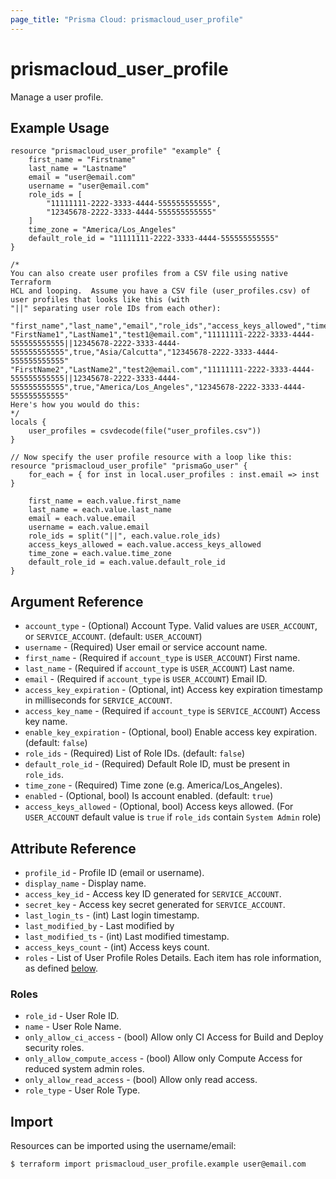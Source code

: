 ```yaml
---
page_title: "Prisma Cloud: prismacloud_user_profile"
---
```


# prismacloud_user_profile

Manage a user profile.

## Example Usage

```hcl
resource "prismacloud_user_profile" "example" {
    first_name = "Firstname"
    last_name = "Lastname"
    email = "user@email.com"
    username = "user@email.com"
    role_ids = [
        "11111111-2222-3333-4444-555555555555",
        "12345678-2222-3333-4444-555555555555"
    ]
    time_zone = "America/Los_Angeles"
    default_role_id = "11111111-2222-3333-4444-555555555555"
}

/*
You can also create user profiles from a CSV file using native Terraform
HCL and looping.  Assume you have a CSV file (user_profiles.csv) of user profiles that looks like this (with
"||" separating user role IDs from each other):

"first_name","last_name","email","role_ids","access_keys_allowed","time_zone","default_role_id"
"FirstName1","LastName1","test1@email.com","11111111-2222-3333-4444-555555555555||12345678-2222-3333-4444-555555555555",true,"Asia/Calcutta","12345678-2222-3333-4444-555555555555"
"FirstName2","LastName2","test2@email.com","11111111-2222-3333-4444-555555555555||12345678-2222-3333-4444-555555555555",true,"America/Los_Angeles","12345678-2222-3333-4444-555555555555"
Here's how you would do this:
*/
locals {
    user_profiles = csvdecode(file("user_profiles.csv"))
}

// Now specify the user profile resource with a loop like this:
resource "prismacloud_user_profile" "prismaGo_user" {
    for_each = { for inst in local.user_profiles : inst.email => inst }

    first_name = each.value.first_name
    last_name = each.value.last_name
    email = each.value.email
    username = each.value.email
    role_ids = split("||", each.value.role_ids)
    access_keys_allowed = each.value.access_keys_allowed
    time_zone = each.value.time_zone
    default_role_id = each.value.default_role_id
}
```

## Argument Reference

* `account_type` - (Optional) Account Type. Valid values are `USER_ACCOUNT`, or `SERVICE_ACCOUNT`. (default: `USER_ACCOUNT`)
* `username` - (Required) User email or service account name.
* `first_name` - (Required if `account_type` is `USER_ACCOUNT`) First name.
* `last_name` - (Required if `account_type` is `USER_ACCOUNT`) Last name.
* `email` - (Required if `account_type` is `USER_ACCOUNT`) Email ID.
* `access_key_expiration` - (Optional, int) Access key expiration timestamp in milliseconds for `SERVICE_ACCOUNT`.
* `access_key_name` - (Required if `account_type` is `SERVICE_ACCOUNT`) Access key name.
* `enable_key_expiration` - (Optional, bool) Enable access key expiration. (default: `false`)
* `role_ids` - (Required) List of Role IDs. (default: `false`)
* `default_role_id` - (Required) Default Role ID, must be present in `role_ids`.
* `time_zone` - (Required) Time zone (e.g. America/Los_Angeles).
* `enabled` - (Optional, bool) Is account enabled. (default: `true`)
* `access_keys_allowed` - (Optional, bool) Access keys allowed. (For `USER_ACCOUNT` default value is `true` if `role_ids` contain `System Admin` role)

## Attribute Reference

* `profile_id` - Profile ID (email or username).
* `display_name` - Display name.
* `access_key_id` - Access key ID generated for `SERVICE_ACCOUNT`.
* `secret_key` - Access key secret generated for `SERVICE_ACCOUNT`.
* `last_login_ts` - (int) Last login timestamp.
* `last_modified_by` - Last modified by
* `last_modified_ts` - (int) Last modified timestamp.
* `access_keys_count` - (int) Access keys count.
* `roles` - List of User Profile Roles Details. Each item has role information, as defined [below](#roles).

### Roles
* `role_id` - User Role ID.
* `name` - User Role Name.
* `only_allow_ci_access` - (bool) Allow only CI Access for Build and Deploy security roles.
* `only_allow_compute_access` - (bool) Allow only Compute Access for reduced system admin roles.
* `only_allow_read_access` - (bool) Allow only read access.
* `role_type` - User Role Type.


## Import

Resources can be imported using the username/email:

```
$ terraform import prismacloud_user_profile.example user@email.com
```
